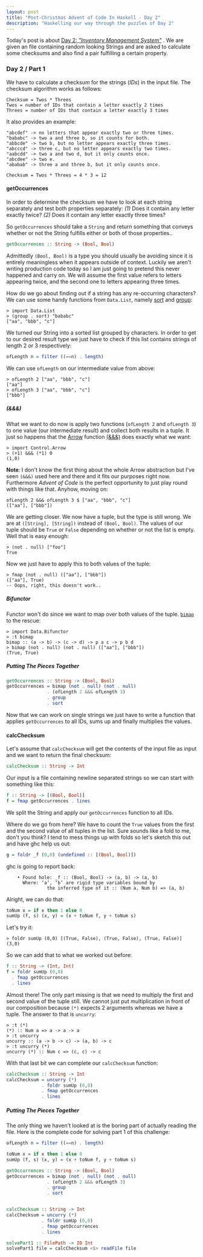 ```yaml
---
layout: post
title: "Post-Christmas Advent of Code In Haskell - Day 2"
description: "Haskelling our way through the puzzles of Day 2"
---
```


Today's post is about [Day 2: _"Inventory Management System"_](https://adventofcode.com/2018/day/2)
. We are given an file containing random looking Strings
and are asked to calculate some checksums and also find a pair fulfilling a certain
property.

### Day 2 / Part 1

We have to calculate a checksum for the strings (_IDs_) in the input file. The checksum
algorithm works as follows: 

```
Checksum = Twos * Threes
Twos = number of IDs that contain a letter exactly 2 times
Threes = number of IDs that contain a letter exactly 3 times
```
It also provides an example:

```
"abcdef" -> no letters that appear exactly two or three times.
"bababc" -> two a and three b, so it counts for both.
"abbcde" -> two b, but no letter appears exactly three times.
"abcccd" -> three c, but no letter appears exactly two times.
"aabcdd" -> two a and two d, but it only counts once.
"abcdee" -> two e.
"ababab" -> three a and three b, but it only counts once.

Checksum = Twos * Threes = 4 * 3 = 12
```

#### getOccurrences

In order to determine the checksum we have to look at each string separately and test both
properties separately: _(1)_ Does it contain any letter exactly twice? _(2)_ Does it 
contain any letter exactly three times?

So `getOccurrences` should take a `String` and return something that conveys whether or
not the String fulfills either or both of those properties..

```haskell
getOccurrences :: String -> (Bool, Bool)
```
Admittedly `(Bool, Bool)` is a type you should usually be avoiding since it is entirely
meaningless when it appears outside of context. Luckily we aren't writing production code
today so I am just going to pretend this never happened and carry on. We will assume the
first value refers to letters appearing twice, and the second one to letters appearing
three times.

How do we go about finding out if a string has any re-occurring characters? We can use
some handy functions from `Data.List`, namely
[sort](http://hackage.haskell.org/package/base-4.12.0.0/docs/Data-List.html#v:sort) and
[group](http://hackage.haskell.org/package/base-4.12.0.0/docs/Data-List.html#v:group):

```
> import Data.List
> (group . sort) "bababc"
["aa", "bbb", "c"]
```

We turned our String into a sorted list grouped by characters. In order to get to our
desired result type we just have to check if this list contains strings of length 2 or 3
respectively:

```haskell
ofLength n = filter ((==n) . length)
```

We can use `ofLength` on our intermediate value from above:

```
> ofLength 2 ["aa", "bbb", "c"]
["aa"]
> ofLength 3 ["aa", "bbb", "c"]
["bbb"]
```


##### (&&&)

What we want to do now is apply two functions (`ofLength 2` and `ofLength 3`)
to one value (our intermediate result) and collect both results in a tuple. It just so
happens that the [Arrow](https://wiki.haskell.org/Arrow_tutorial) function
[(&&&)](http://hackage.haskell.org/package/base-4.12.0.0/docs/Control-Arrow.html#v:-38--38--38-)
does exactly what we want:

```
> import Control.Arrow
> (+1) &&& (*1) 0
(1,0)
```

**Note**: I don't know the first thing about the whole Arrow abstraction but I've seen 
`(&&&)` used here and there and it fits our purposes right now. Furthermore _Advent of
Code_ is the perfect opportunity to just play round with things like that. Anyhow, moving
on:

```
ofLength 2 &&& ofLength 3 $ ["aa", "bbb", "c"]
(["aa"], ["bbb"])
```

We are getting closer. We now have a tuple, but the type is still wrong. We are at
`([String], [String])` instead of `(Bool, Bool)`. The values of our tuple should be `True`
or `False` depending on whether or not the list is empty. Well that is easy enough:

```
> (not . null) ["foo"]
True
```

Now we just have to apply this to both values of the tuple:

```
> fmap (not . null) (["aa"], ["bbb"])
(["aa"], True)
-- Oops, right, this doesn't work..
```

##### Bifunctor

Functor won't do since we want to map over both values of the tuple. [`bimap`](http://hackage.haskell.org/package/base-4.12.0.0/docs/Data-Bifunctor.html#v:bimap) to the rescue:

```
> import Data.Bifunctor
> :t bimap
bimap :: (a -> b) -> (c -> d) -> p a c -> p b d
> bimap (not . null) (not . null) (["aa"], ["bbb"])
(True, True)
```

##### Putting The Pieces Together

```haskell
getOccurrences :: String -> (Bool, Bool)
getOccurrences = bimap (not . null) (not . null)
               . (ofLength 2 &&& ofLength 3)
               . group
               . sort
```

Now that we can work on single strings we just have to write a function that applies
`getOccurrences` to all IDs, sums up and finally multiplies the values.


#### calcChecksum

Let's assume that `calcChecksum` will get the contents of the input file as input and we
want to return the final checksum:

```haskell
calcChecksum :: String -> Int
```

Our input is a file containing newline separated strings so we can start with something
like this:

```haskell
f :: String -> [(Bool, Bool)]
f = fmap getOccurrences . lines
```

We split the String and apply our `getOccurrences` function to all IDs. 

Where do we go from here? We have to count the `True` values from the first and the second
value of all tuples in the list. Sure sounds like a fold to me, don't you think? I tend to
mess things up with folds so let's sketch this out and have ghc help us out:

```haskell
g = foldr _f (0,0) (undefined :: [(Bool, Bool)])
```

ghc is going to report back:

```
    • Found hole: _f :: (Bool, Bool) -> (a, b) -> (a, b)
      Where: ‘a’, ‘b’ are rigid type variables bound by
               the inferred type of it :: (Num a, Num b) => (a, b)
```

Alright, we can do that:

```haskell
toNum x = if x then 1 else 0
sumUp (f, s) (x, y) = (x + toNum f, y + toNum s)
```

Let's try it:

```
> foldr sumUp (0,0) [(True, False), (True, False), (True, False)]
(3,0)
```

So we can add that to what we worked out before:

```haskell
f :: String -> (Int, Int)
f = foldr sumUp (0,0)
  . fmap getOccurrences
  . lines
```

Almost there! The only part missing is that we need to multiply the first and second value
of the tuple still. We cannot just put multiplication in front of our composition because
`(*)` expects 2 arguments whereas we have a tuple. The answer to that is `uncurry`:

```
> :t (*)
(*) :: Num a => a -> a -> a
> :t uncurry
uncurry :: (a -> b -> c) -> (a, b) -> c
> :t uncurry (*)
uncurry (*) :: Num c => (c, c) -> c
```

With that last bit we can complete our `calcChecksum` function:

```haskell
calcChecksum :: String -> Int
calcChecksum = uncurry (*)
             . foldr sumUp (0,0)
             . fmap getOccurrences
             . lines
```

##### Putting The Pieces Together

The only thing we haven't looked at is the boring part of actually reading the file. Here
is the complete code for solving part 1 of this challenge:

```haskell
ofLength n = filter ((==n) . length)

toNum x = if x then 1 else 0
sumUp (f, s) (x, y) = (x + toNum f, y + toNum s)

getOccurrences :: String -> (Bool, Bool)
getOccurrences = bimap (not . null) (not . null)
               . (ofLength 2 &&& ofLength 3)
               . group
               . sort


calcChecksum :: String -> Int
calcChecksum = uncurry (*)
             . foldr sumUp (0,0)
             . fmap getOccurrences
             . lines

solvePart1 :: FilePath -> IO Int
solvePart1 file = calcChecksum <$> readFile file
```
